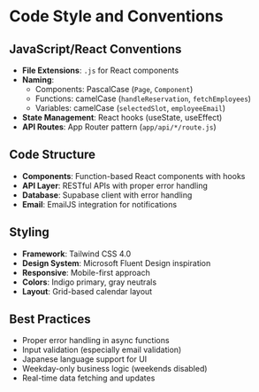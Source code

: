 # Code Style and Conventions

## JavaScript/React Conventions
- **File Extensions**: `.js` for React components
- **Naming**: 
  - Components: PascalCase (`Page`, `Component`)
  - Functions: camelCase (`handleReservation`, `fetchEmployees`)
  - Variables: camelCase (`selectedSlot`, `employeeEmail`)
- **State Management**: React hooks (useState, useEffect)
- **API Routes**: App Router pattern (`app/api/*/route.js`)

## Code Structure
- **Components**: Function-based React components with hooks
- **API Layer**: RESTful APIs with proper error handling
- **Database**: Supabase client with error handling
- **Email**: EmailJS integration for notifications

## Styling
- **Framework**: Tailwind CSS 4.0
- **Design System**: Microsoft Fluent Design inspiration
- **Responsive**: Mobile-first approach
- **Colors**: Indigo primary, gray neutrals
- **Layout**: Grid-based calendar layout

## Best Practices
- Proper error handling in async functions
- Input validation (especially email validation)
- Japanese language support for UI
- Weekday-only business logic (weekends disabled)
- Real-time data fetching and updates